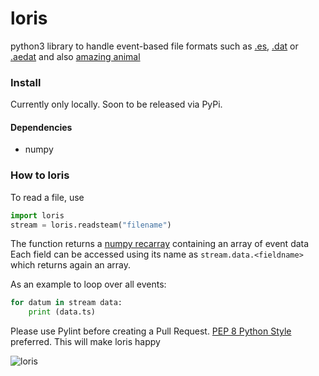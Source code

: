 # loris
python3 library to handle event-based file formats such as [.es](https://github.com/neuromorphic-paris/event_stream), [.dat]() or [.aedat](https://inivation.com/support/software/fileformat/) and also [amazing animal](https://giphy.com/search/slow-loris)

### Install
Currently only locally. Soon to be released via PyPi.
#### Dependencies
 - numpy

### How to loris
To read a file, use

~~~python
import loris
stream = loris.readsteam("filename")
~~~

The function returns a [numpy recarray](https://docs.scipy.org/doc/numpy/reference/generated/numpy.recarray.html) containing an array of event data
Each field can be accessed using its name as ``stream.data.<fieldname>`` which returns again an array.

As an example to loop over all events:
~~~python
for datum in stream data:
    print (data.ts)
~~~

Please use Pylint before creating a Pull Request. [PEP 8 Python Style](https://www.python.org/dev/peps/pep-0008/) preferred. This will make loris happy

![loris](loris.gif "The Loris Banner")
